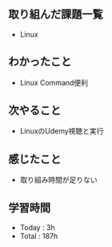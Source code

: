 ## 取り組んだ課題一覧
- Linux
## わかったこと
- Linux Command便利
## 次やること
- LinuxのUdemy視聴と実行
## 感じたこと
- 取り組み時間が足りない
## 学習時間
- Today : 3h
- Total : 187h
